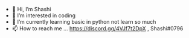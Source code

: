 - 👋 Hi, I’m Shashi
- 👀 I’m interested in coding
- 🌱 I’m currently learning basic in python not learn so much
- 📫 How to reach me ... https://discord.gg/4VJf7t2DpX , Shashi#0796

<!---
Shashibhusan123/Shashibhusan123 is a ✨ special ✨ repository because its `README.md` (this file) appears on your GitHub profile.
You can click the Preview link to take a look at your changes.
--->
